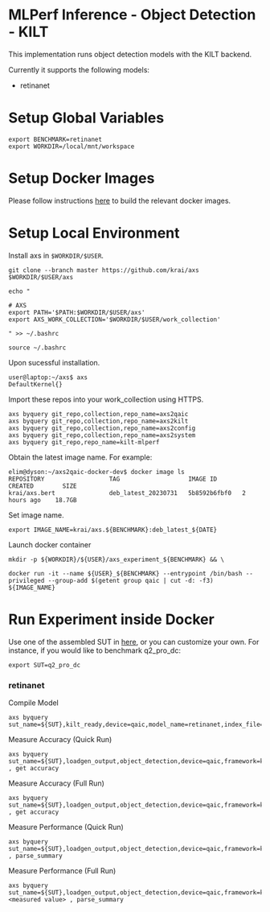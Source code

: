 # MLPerf Inference - Object Detection - KILT
This implementation runs object detection models with the KILT backend.

Currently it supports the following models:
- retinanet

# Setup Global Variables
```
export BENCHMARK=retinanet
export WORKDIR=/local/mnt/workspace
```

# Setup Docker Images
Please follow instructions [here](https://github.com/krai/axs2qaic-docker) to build the relevant docker images.

# Setup Local Environment
Install axs in `$WORKDIR/$USER`.
```
git clone --branch master https://github.com/krai/axs $WORKDIR/$USER/axs
```

```
echo "

# AXS
export PATH='$PATH:$WORKDIR/$USER/axs'
export AXS_WORK_COLLECTION='$WORKDIR/$USER/work_collection' 

" >> ~/.bashrc
```

```
source ~/.bashrc
```

Upon sucessful installation.
```
user@laptop:~/axs$ axs
DefaultKernel{}
```

Import these repos into your work_collection using HTTPS.
```
axs byquery git_repo,collection,repo_name=axs2qaic
axs byquery git_repo,collection,repo_name=axs2kilt
axs byquery git_repo,collection,repo_name=axs2config
axs byquery git_repo,collection,repo_name=axs2system
axs byquery git_repo,repo_name=kilt-mlperf
```

Obtain the latest image name. For example:
```
elim@dyson:~/axs2qaic-docker-dev$ docker image ls
REPOSITORY                  TAG                   IMAGE ID       CREATED        SIZE
krai/axs.bert               deb_latest_20230731   5b8592b6fbf0   2 hours ago    18.7GB
```

Set image name.
```
export IMAGE_NAME=krai/axs.${BENCHMARK}:deb_latest_${DATE}
```

Launch docker container
```
mkdir -p ${WORKDIR}/${USER}/axs_experiment_${BENCHMARK} && \

docker run -it --name ${USER}_${BENCHMARK} --entrypoint /bin/bash --privileged --group-add $(getent group qaic | cut -d: -f3) ${IMAGE_NAME}
```


# Run Experiment inside Docker
Use one of the assembled SUT in [here](https://github.com/krai/axs2config), or you can customize your own. For instance, if you would like to benchmark q2_pro_dc:
```
export SUT=q2_pro_dc
```

### retinanet
Compile Model
```
axs byquery sut_name=${SUT},kilt_ready,device=qaic,model_name=retinanet,index_file=openimages_cal_images_list.txt,loadgen_scenario=Offline
```

Measure Accuracy (Quick Run) 
```
axs byquery sut_name=${SUT},loadgen_output,object_detection,device=qaic,framework=kilt,model_name=retinanet,loadgen_mode=AccuracyOnly,loadgen_scenario=Offline,loadgen_dataset_size=20,set_device_id=0 , get accuracy
```


Measure Accuracy (Full Run) 
```
axs byquery sut_name=${SUT},loadgen_output,object_detection,device=qaic,framework=kilt,model_name=retinanet,loadgen_mode=AccuracyOnly,loadgen_scenario=Offline , get accuracy
```


Measure Performance (Quick Run)
```
axs byquery sut_name=${SUT},loadgen_output,object_detection,device=qaic,framework=kilt,model_name=retinanet,loadgen_mode=PerformanceOnly,loadgen_scenario=Offline,loadgen_dataset_size=20,loadgen_target_qps=1 , parse_summary
```


Measure Performance (Full Run)
```
axs byquery sut_name=${SUT},loadgen_output,object_detection,device=qaic,framework=kilt,model_name=retinanet,loadgen_mode=PerformanceOnly,loadgen_scenario=Offline,loadgen_target_qps=<measured value> , parse_summary
```
